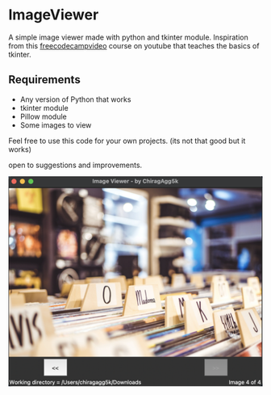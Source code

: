 # ImageViewer

A simple image viewer made with python and tkinter module. Inspiration from this [freecodecampvideo](https://www.youtube.com/watch?v=YXPyB4XeYLA&t=5243s) course on youtube that teaches the basics of tkinter.

## Requirements

- Any version of Python that works
- tkinter module
- Pillow module
- Some images to view

Feel free to use this code for your own projects. (its not that good but it works)

open to suggestions and improvements.

![Thumbnail](Thumbnail.png)
